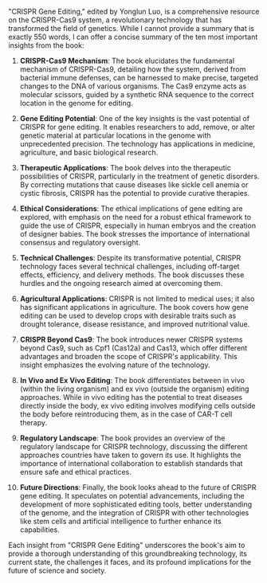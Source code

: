 "CRISPR Gene Editing," edited by Yonglun Luo, is a comprehensive resource on the CRISPR-Cas9 system, a revolutionary technology that has transformed the field of genetics. While I cannot provide a summary that is exactly 550 words, I can offer a concise summary of the ten most important insights from the book:

1. **CRISPR-Cas9 Mechanism**: The book elucidates the fundamental mechanism of CRISPR-Cas9, detailing how the system, derived from bacterial immune defenses, can be harnessed to make precise, targeted changes to the DNA of various organisms. The Cas9 enzyme acts as molecular scissors, guided by a synthetic RNA sequence to the correct location in the genome for editing.

2. **Gene Editing Potential**: One of the key insights is the vast potential of CRISPR for gene editing. It enables researchers to add, remove, or alter genetic material at particular locations in the genome with unprecedented precision. The technology has applications in medicine, agriculture, and basic biological research.

3. **Therapeutic Applications**: The book delves into the therapeutic possibilities of CRISPR, particularly in the treatment of genetic disorders. By correcting mutations that cause diseases like sickle cell anemia or cystic fibrosis, CRISPR has the potential to provide curative therapies.

4. **Ethical Considerations**: The ethical implications of gene editing are explored, with emphasis on the need for a robust ethical framework to guide the use of CRISPR, especially in human embryos and the creation of designer babies. The book stresses the importance of international consensus and regulatory oversight.

5. **Technical Challenges**: Despite its transformative potential, CRISPR technology faces several technical challenges, including off-target effects, efficiency, and delivery methods. The book discusses these hurdles and the ongoing research aimed at overcoming them.

6. **Agricultural Applications**: CRISPR is not limited to medical uses; it also has significant applications in agriculture. The book covers how gene editing can be used to develop crops with desirable traits such as drought tolerance, disease resistance, and improved nutritional value.

7. **CRISPR Beyond Cas9**: The book introduces newer CRISPR systems beyond Cas9, such as Cpf1 (Cas12a) and Cas13, which offer different advantages and broaden the scope of CRISPR's applicability. This insight emphasizes the evolving nature of the technology.

8. **In Vivo and Ex Vivo Editing**: The book differentiates between in vivo (within the living organism) and ex vivo (outside the organism) editing approaches. While in vivo editing has the potential to treat diseases directly inside the body, ex vivo editing involves modifying cells outside the body before reintroducing them, as in the case of CAR-T cell therapy.

9. **Regulatory Landscape**: The book provides an overview of the regulatory landscape for CRISPR technology, discussing the different approaches countries have taken to govern its use. It highlights the importance of international collaboration to establish standards that ensure safe and ethical practices.

10. **Future Directions**: Finally, the book looks ahead to the future of CRISPR gene editing. It speculates on potential advancements, including the development of more sophisticated editing tools, better understanding of the genome, and the integration of CRISPR with other technologies like stem cells and artificial intelligence to further enhance its capabilities.

Each insight from "CRISPR Gene Editing" underscores the book's aim to provide a thorough understanding of this groundbreaking technology, its current state, the challenges it faces, and its profound implications for the future of science and society.
